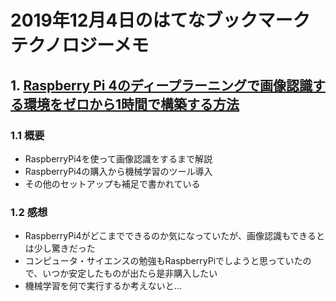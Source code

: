 # 2019年12月4日のはてなブックマークテクノロジーメモ

## 1. [Raspberry Pi 4のディープラーニングで画像認識する環境をゼロから1時間で構築する方法](https://karaage.hatenadiary.jp/entry/rpi4-dl-setup)

### 1.1 概要

- RaspberryPi4を使って画像認識をするまで解説
- RaspberryPi4の購入から機械学習のツール導入
- その他のセットアップも補足で書かれている

### 1.2 感想

- RaspberryPi4がどこまでできるのか気になっていたが、画像認識もできるとは少し驚きだった
- コンピュータ・サイエンスの勉強もRaspberryPiでしようと思っていたので、いつか安定したものが出たら是非購入したい
- 機械学習を何で実行するか考えないと…

